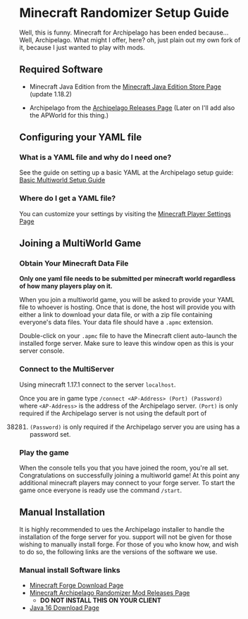 # Minecraft Randomizer Setup Guide

Well, this is funny.
Minecraft for Archipelago has been ended because... Well, Archipelago.
What might I offer, here? oh, just plain out my own fork of it, because I just wanted to play with mods.

## Required Software

- Minecraft Java Edition from
  the [Minecraft Java Edition Store Page](https://www.minecraft.net/en-us/store/minecraft-java-edition) (update 1.18.2)

- Archipelago from the [Archipelago Releases Page](https://github.com/ArchipelagoMW/Archipelago/releases)
   (Later on I'll add also the APWorld for this thing.)

## Configuring your YAML file

### What is a YAML file and why do I need one?

See the guide on setting up a basic YAML at the Archipelago setup
guide: [Basic Multiworld Setup Guide](/tutorial/archipelago/setup/en)

### Where do I get a YAML file?

You can customize your settings by visiting the [Minecraft Player Settings Page](/games/Minecraft/player-settings)

## Joining a MultiWorld Game

### Obtain Your Minecraft Data File

**Only one yaml file needs to be submitted per minecraft world regardless of how many players play on it.**

When you join a multiworld game, you will be asked to provide your YAML file to whoever is hosting. Once that is done,
the host will provide you with either a link to download your data file, or with a zip file containing everyone's data
files. Your data file should have a `.apmc` extension.

Double-click on your `.apmc` file to have the Minecraft client auto-launch the installed forge server. Make sure to
leave this window open as this is your server console.

### Connect to the MultiServer

Using minecraft 1.17.1 connect to the server `localhost`.

Once you are in game type `/connect <AP-Address> (Port) (Password)` where `<AP-Address>` is the address of the
Archipelago server. `(Port)` is only required if the Archipelago server is not using the default port of

38281. `(Password)` is only required if the Archipelago server you are using has a password set.

### Play the game

When the console tells you that you have joined the room, you're all set. Congratulations on successfully joining a
multiworld game! At this point any additional minecraft players may connect to your forge server. To start the game once
everyone is ready use the command `/start`.

## Manual Installation

It is highly recommended to ues the Archipelago installer to handle the installation of the forge server for you.
support will not be given for those wishing to manually install forge. For those of you who know how, and wish to do so,
the following links are the versions of the software we use.

### Manual install Software links

- [Minecraft Forge Download Page](https://files.minecraftforge.net/net/minecraftforge/forge/index_1.17.1.html)
- [Minecraft Archipelago Randomizer Mod Releases Page](https://github.com/KonoTyran/Minecraft_AP_Randomizer/releases)
   - **DO NOT INSTALL THIS ON YOUR CLIENT**
- [Java 16 Download Page](https://docs.aws.amazon.com/corretto/latest/corretto-16-ug/downloads-list.html)

